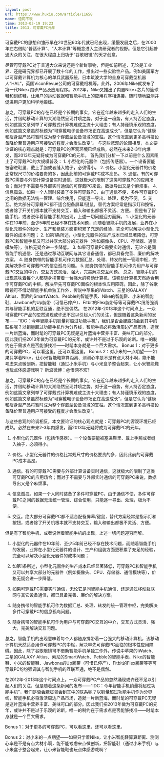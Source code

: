 ```yaml
---
layout: post
url: https://www.huxiu.com/article/11658
name: 悟网不欢
time: 2013-03-19 19:23
title: 2013，可穿戴PC元年
---
```

可穿戴PC的思想和雏形早在20世纪60年代就已经出现，缓慢发展之后，在2000年左右借助“普适计算”、“人本计算”等概念进入主流研究者的视野。但是它引起普通大众的关注，在很大程度上归功于“谷歌眼镜”的天才创意。

尽管可穿戴PC对于普通大众来说还是个新鲜事物，但是如前所述，无论是工业界、还是研究界都已开展了数十年的工作，推出过一些实验性产品。例如美国军方以可穿戴计算机为核心的单兵武器系统，日本筑波大学的全身可穿戴型机器人“HAL”，英国ViconRevue公司的可穿戴相机等。此外，2006年Nike就发布了第一代Nike+跑步产品及应用程序。2012年，Nike又推出了内置Nike+芯片的篮球鞋和训练鞋，让用户的运动数据和智能手机上的应用程序相连接，随时随地监测并促进用户更加科学地锻炼。

总之，可穿戴PC的存在已经是个长期的事实，它在近年越来越多的走入人们的生活，并借助移动计算的大潮隐然呈现井喷之势。对于这一趋势，有人持否定态度，例如这篇文章列举了可穿戴式计算机难成主流十大理由；有人持谨慎乐观的态度，例如这篇文章虽然标题为“可穿戴电子设备市场正在高速成长”，但是它认为“健康和瘦身型产品将暂时成为整个穿戴型设备领域的支柱。这个情况直到更多高科技设备降价至普通用户可接受的程度才会发生改变”。 与这些悲观的论调相反，本文要论证的核心观点就是：可穿戴PC的客观环境已经成熟，必然在未来2-3年内爆发，而2013年无疑将成为可穿戴PC的元年。 首先我们分析一下以前是什么因素阻止了可穿戴PC的大规模普及： 1. 小型化的元器件（包括传感器）。一个设备要能被塞进鞋里、戴上手腕或者缝入袖子，必须得小。 2. 价格。小型化元器件的价格比常规尺寸的价格要贵的多，因此此前的可穿戴PC成本高昂。 3. 通信。有的可穿戴PC需要与外部计算设备实时通信，这就极大的限制了这类可穿戴PC的应用场合；而对于不需要与外部实时通信的可穿戴PC来说，数据导出又是个麻烦事。 4. 信息孤岛。如果一个人同时装备了多件可穿戴PC，由于通信不便，多件可穿戴PC之间的数据无法统一管理、综合使用，只能逐一导出、处理，极为不便。 5. 交互。绝大部分可穿戴PC都不适合配备屏幕/键鼠，替代方案经常是指示灯和按钮，或者除了开关机根本就不支持交互，输入和输出都极不灵活、方便。 但是有了智能手机，或者说伴着智能手机的出现，上述一切问题迎刃而解。 1. 小型化的元器件在10年前、至少5年前已经不存在技术问题，而随着智能手机的发展，业界在小型化元器件的设计、生产和组装方面更积累了充足的经验，完全可以解决小型化元器件的成本问题； 2. 如第1条所述，小型化元器件的生产成本已经显著降低，可穿戴PC和智能手机又可以共享大部分的元器件（例如摄像头、CPU、存储器、通信模块等），价格无疑会进一步降低。 3. 如果可穿戴PC需要实时通信，无论它是同智能手机通信、还是通过移动互联网与其它设备通信，都已具备完善、廉价的解决方案。 4. 随身携带的智能手机可作为数据汇总、处理、转发的统一管理中枢，完美解决多件可穿戴PC的信息孤岛问题。 5. 随身携带的智能手机可作为用户与可穿戴PC交互的中介，交互方式灵活、强大，完美解决交互问题。 总之，智能手机的出现意味着每个人都随身携带着一台强大的移动计算机，该移动计算机天然适合用作可穿戴PC的中枢，解决早先可穿戴PC面临的根本性应用障碍。因此，除了谷歌眼镜可不借助智能手机单独工作外，传说中苹果的iWatch、三星的GALAXY Altius、索尼的SmartWatch、Pebble的智能手表、Nike的智能鞋、小米的智能鞋、Jawbone的Up腕带（可惜已停产）、Fitbit的Flex腕带等等可穿戴PC纷纷强调其与智能手机的互联互通，绝不是偶然。 在2012年-2013年这个时间点上，一众可穿戴PC产品的忽然涌现或许还不足以引起人们的关注，但是随着这条新闻的发布——“IDC：今年智能手机销量将超过功能手机”，我们是否会朦胧领会到其中的联系呢？以销量超过功能手机作为分界线，智能手机必将激活周边产品市场，造就一片新蓝海，而时髦的可穿戴PC无疑是这片蓝海中营养丰富、美味可口的部分。因此我们把2013年做为可穿戴PC的元年，或许并不是过于乐观的论断。唯一的制约在于需求点是否能够找准——时髦本身就是一个巨大需求。 Bonus 1：对于更多的可穿戴PC，可以看这里，还可以看这里。 Bonus 2：对小米的一点期望——如果只学着Nike，让小米智能鞋算算距离、测测心率是不是有点大材小啊，能不能考虑来点微创新，把智能鞋（通过小米手机）与小米盒子整合起来，让小米智能鞋也玩点体感游戏啊？ 新浪微博：@悟网不欢?

总之，可穿戴PC的存在已经是个长期的事实，它在近年越来越多的走入人们的生活，并借助移动计算的大潮隐然呈现井喷之势。对于这一趋势，有人持否定态度，例如这篇文章列举了可穿戴式计算机难成主流十大理由；有人持谨慎乐观的态度，例如这篇文章虽然标题为“可穿戴电子设备市场正在高速成长”，但是它认为“健康和瘦身型产品将暂时成为整个穿戴型设备领域的支柱。这个情况直到更多高科技设备降价至普通用户可接受的程度才会发生改变”。

与这些悲观的论调相反，本文要论证的核心观点就是：可穿戴PC的客观环境已经成熟，必然在未来2-3年内爆发，而2013年无疑将成为可穿戴PC的元年。

1. 小型化的元器件（包括传感器）。一个设备要能被塞进鞋里、戴上手腕或者缝入袖子，必须得小。

2. 价格。小型化元器件的价格比常规尺寸的价格要贵的多，因此此前的可穿戴PC成本高昂。

3. 通信。有的可穿戴PC需要与外部计算设备实时通信，这就极大的限制了这类可穿戴PC的应用场合；而对于不需要与外部实时通信的可穿戴PC来说，数据导出又是个麻烦事。

4. 信息孤岛。如果一个人同时装备了多件可穿戴PC，由于通信不便，多件可穿戴PC之间的数据无法统一管理、综合使用，只能逐一导出、处理，极为不便。

5. 交互。绝大部分可穿戴PC都不适合配备屏幕/键鼠，替代方案经常是指示灯和按钮，或者除了开关机根本就不支持交互，输入和输出都极不灵活、方便。

但是有了智能手机，或者说伴着智能手机的出现，上述一切问题迎刃而解。

1. 小型化的元器件在10年前、至少5年前已经不存在技术问题，而随着智能手机的发展，业界在小型化元器件的设计、生产和组装方面更积累了充足的经验，完全可以解决小型化元器件的成本问题；

2. 如第1条所述，小型化元器件的生产成本已经显著降低，可穿戴PC和智能手机又可以共享大部分的元器件（例如摄像头、CPU、存储器、通信模块等），价格无疑会进一步降低。

3. 如果可穿戴PC需要实时通信，无论它是同智能手机通信、还是通过移动互联网与其它设备通信，都已具备完善、廉价的解决方案。

4. 随身携带的智能手机可作为数据汇总、处理、转发的统一管理中枢，完美解决多件可穿戴PC的信息孤岛问题。

5. 随身携带的智能手机可作为用户与可穿戴PC交互的中介，交互方式灵活、强大，完美解决交互问题。

总之，智能手机的出现意味着每个人都随身携带着一台强大的移动计算机，该移动计算机天然适合用作可穿戴PC的中枢，解决早先可穿戴PC面临的根本性应用障碍。因此，除了谷歌眼镜可不借助智能手机单独工作外，传说中苹果的iWatch、三星的GALAXY Altius、索尼的SmartWatch、Pebble的智能手表、Nike的智能鞋、小米的智能鞋、Jawbone的Up腕带（可惜已停产）、Fitbit的Flex腕带等等可穿戴PC纷纷强调其与智能手机的互联互通，绝不是偶然。

在2012年-2013年这个时间点上，一众可穿戴PC产品的忽然涌现或许还不足以引起人们的关注，但是随着这条新闻的发布——“IDC：今年智能手机销量将超过功能手机”，我们是否会朦胧领会到其中的联系呢？以销量超过功能手机作为分界线，智能手机必将激活周边产品市场，造就一片新蓝海，而时髦的可穿戴PC无疑是这片蓝海中营养丰富、美味可口的部分。因此我们把2013年做为可穿戴PC的元年，或许并不是过于乐观的论断。唯一的制约在于需求点是否能够找准——时髦本身就是一个巨大需求。

Bonus 1：对于更多的可穿戴PC，可以看这里，还可以看这里。

Bonus 2：对小米的一点期望——如果只学着Nike，让小米智能鞋算算距离、测测心率是不是有点大材小啊，能不能考虑来点微创新，把智能鞋（通过小米手机）与小米盒子整合起来，让小米智能鞋也玩点体感游戏啊？

